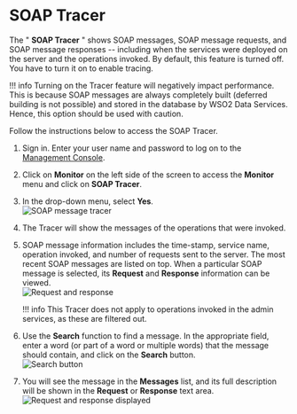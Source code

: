 # SOAP Tracer

The " **SOAP Tracer** " shows SOAP messages, SOAP message requests, and
SOAP message responses -- including when the services were deployed on
the server and the operations invoked. By default, this feature is
turned off. You have to turn it on to enable tracing.

!!! info
    Turning on the Tracer feature will negatively impact performance. This
    is because SOAP messages are always completely built (deferred building
    is not possible) and stored in the database by WSO2 Data Services.
    Hence, this option should be used with caution.

Follow the instructions below to access the SOAP Tracer.

1.  Sign in. Enter your user name and password to log on to the
    [Management Console](../../setup/getting-started-with-the-management-console).
2.  Click on **Monitor** on the left side of the screen to access the
    **Monitor** menu and click on **SOAP Tracer**.
3.  In the drop-down menu, select **Yes**.  
    ![SOAP message tracer](../../assets/img/using-wso2-identity-server/soap-message-tracer.png) 
4.  The Tracer will show the messages of the operations that were
    invoked.
5.  SOAP message information includes the time-stamp, service name,
    operation invoked, and number of requests sent to the server. The
    most recent SOAP messages are listed on top. When a particular SOAP
    message is selected, its **Request** and **Response** information
    can be viewed.  
    ![Request and response](../../assets/img/using-wso2-identity-server/request-and-response.png) 

    !!! info
        This Tracer does not apply to operations invoked in the admin
        services, as these are filtered out.

6.  Use the **Search** function to find a message. In the appropriate
    field, enter a word (or part of a word or multiple words) that the
    message should contain, and click on the **Search** button.  
    ![Search button](../../assets/img/using-wso2-identity-server/search-button.png)
7.  You will see the message in the **Messages** list, and its full
    description will be shown in the **Request** or **Response** text
    area.  
    ![Request and response displayed](../../assets/img/using-wso2-identity-server/request-and-response-displayed.png)

